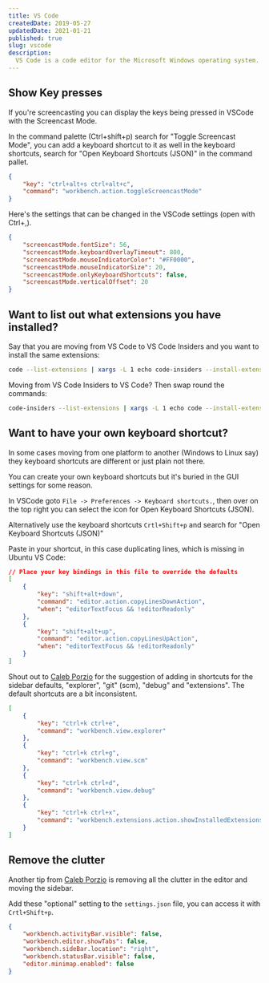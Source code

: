 ```yaml
---
title: VS Code
createdDate: 2019-05-27
updatedDate: 2021-01-21
published: true
slug: vscode
description:
  VS Code is a code editor for the Microsoft Windows operating system.
---
```


## Show Key presses

If you're screencasting you can display the keys being pressed in
VSCode with the Screencast Mode.

In the command palette (Ctrl+shift+p) search for "Toggle Screencast
Mode", you can add a keyboard shortcut to it as well in the keyboard
shortcuts, search for "Open Keyboard Shortcuts (JSON)" in the command
pallet.

```json
{
	"key": "ctrl+alt+s ctrl+alt+c",
	"command": "workbench.action.toggleScreencastMode"
}
```

Here's the settings that can be changed in the VSCode settings (open
with Ctrl+,).

```json
{
	"screencastMode.fontSize": 56,
	"screencastMode.keyboardOverlayTimeout": 800,
	"screencastMode.mouseIndicatorColor": "#FF0000",
	"screencastMode.mouseIndicatorSize": 20,
	"screencastMode.onlyKeyboardShortcuts": false,
	"screencastMode.verticalOffset": 20
}
```

## Want to list out what extensions you have installed?

Say that you are moving from VS Code to VS Code Insiders and you want
to install the same extensions:

```bash
code --list-extensions | xargs -L 1 echo code-insiders --install-extension
```

Moving from VS Code Insiders to VS Code? Then swap round the commands:

```bash
code-insiders --list-extensions | xargs -L 1 echo code --install-extension
```

## Want to have your own keyboard shortcut?

In some cases moving from one platform to another (Windows to Linux
say) they keyboard shortcuts are different or just plain not there.

You can create your own keyboard shortcuts but it's buried in the GUI
settings for some reason.

In VSCode goto `File -> Preferences -> Keyboard shortcuts.`, then over
on the top right you can select the icon for Open Keyboard Shortcuts
(JSON).

Alternatively use the keyboard shortcuts `Crtl+Shift+p` and search for
"Open Keyboard Shortcuts (JSON)"

Paste in your shortcut, in this case duplicating lines, which is
missing in Ubuntu VS Code:

```json
// Place your key bindings in this file to override the defaults
[
	{
		"key": "shift+alt+down",
		"command": "editor.action.copyLinesDownAction",
		"when": "editorTextFocus && !editorReadonly"
	},
	{
		"key": "shift+alt+up",
		"command": "editor.action.copyLinesUpAction",
		"when": "editorTextFocus && !editorReadonly"
	}
]
```

Shout out to [Caleb Porzio] for the suggestion of adding in shortcuts
for the sidebar defaults, "explorer", "git" (scm), "debug" and
"extensions". The default shortcuts are a bit inconsistent.

```json
[
	{
		"key": "ctrl+k ctrl+e",
		"command": "workbench.view.explorer"
	},
	{
		"key": "ctrl+k ctrl+g",
		"command": "workbench.view.scm"
	},
	{
		"key": "ctrl+k ctrl+d",
		"command": "workbench.view.debug"
	},
	{
		"key": "ctrl+k ctrl+x",
		"command": "workbench.extensions.action.showInstalledExtensions"
	}
]
```

## Remove the clutter

Another tip from [Caleb Porzio] is removing all the clutter in the
editor and moving the sidebar.

Add these "optional" setting to the `settings.json` file, you can
access it with `Crtl+Shift+p`.

```json
{
	"workbench.activityBar.visible": false,
	"workbench.editor.showTabs": false,
	"workbench.sideBar.location": "right",
	"workbench.statusBar.visible": false,
	"editor.minimap.enabled": false
}
```

<!-- Links -->

[caleb porzio]: https://twitter.com/calebporzio
